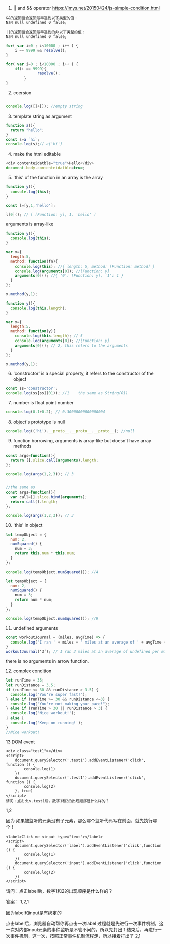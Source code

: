 1. || and && operator
https://imys.net/20150424/js-simple-condition.html

```
&&的返回值会返回最早遇到以下类型的值：
NaN null undefined 0 false;

||的返回值会返回最早遇到的非以下类型的值：
NaN null undefined 0 false;
```
```javascript
for( var i=0 ; i<10000 ; i++ ) {
    i == 9999 && resolve();
}

for( var i=0 ; i<10000 ; i++ ) {
    if(i == 9999){
              resolve();
        }
}
```
2. coersion
```javascript

console.log([]+[]); //empty string
```

3. template string as argument
```javascript
function a(){
  return "hello";
}
const s=a `hi`;  
console.log(s);// a('hi')

```
4. make the html editable
```javascript
<div contenteidatble="true">Hello</div>
document.body.contenteidatble=true;
```

5. 'this' of the function in an array is the array

```javascript
function y(){
  console.log(this);
} 

const l=[y,1,'hello'];

l[0](); // [ [Function: y], 1, 'hello' ]
```
arguments is array-like

```javascript
function y(){
  console.log(this);
} 

var x={
  length:5,
  method: function(fn){
  	console.log(this); //{ length: 5, method: [Function: method] }
  	console.log(arguments[0]); //[Function: y]
    arguments[0](); //{ '0': [Function: y], '1': 1 }
  }
};

x.method(y,1);
```
```javascript
function y(){
  console.log(this.length);
} 

var x={
  length:5,
  method: function(y){
    console.log(this.length); // 5
  	console.log(arguments[0]); //[Function: y]
    arguments[0](); // 2, this refers to the arguments
  }
};

x.method(y,1);
```

6. 'constructor' is a special property, it refers to the constructor of the object
```javascript
const ss='constructor';
console.log(ss[ss](01)); //1    the same as String(01)
```

7. number is float point number
```javascript
console.log(0.1+0.2); // 0.30000000000000004 
```

8. object's prototype is null
```javascript
console.log(('hi').__proto__.__proto__.__proto__); //null
```

9. function borrowing, arguments is array-like but doesn't have array methods
```javascript
const args=function(){
  return [].slice.call(arguments).length;
};

console.log(args(1,2,3)); // 3


//the same as
const args=function(){
  var call=[].slice.bind(arguments);
  return call().length;
};

console.log(args(1,2,3)); // 3
```

10. 'this' in object
```javascript
let tempObject = {
  num: 2,
  numSquared() {
    num = 3;
    return this.num * this.num;
  }
};

console.log(tempObject.numSquared()); //4
```
```javascript
let tempObject = {
  num: 2,
  numSquared() {
    num = 3;
    return num * num;
  }
};

console.log(tempObject.numSquared()); //9
```
11. undefined arguments

```javascript
const workoutJournal = (miles, avgTime) => {
  console.log('I ran ' + miles + ' miles at an average of ' + avgTime + ' per mile.');
}
workoutJournal(‘3’); // I ran 3 miles at an average of undefined per mile.

```
there is no arguments in arrow function.

12. complex condition
```javascript
let runTime = 35;
let runDistance = 3.5;
if (runTime <= 30 && runDistance > 3.5) {
  console.log("You're super fast!");
} else if (runTime >= 30 && runDistance <=3) {
  console.log("You're not making your pace!");
} else if (runTime > 30 || runDistance > 3) {
  console.log('Nice workout!'); 
} else {
  console.log('Keep on running!');
}
//Nice workout!

```

13 DOM event
```
<div class="test1"></div>
<script>
    document.querySelector('.test1').addEventListener('click', function () {
        console.log(1)
    })
    document.querySelector('.test1').addEventListener('click', function () {
        console.log(2)
    }, true)
</script>
请问：点击div.test1后，数字1和2的出现顺序是什么样的？
```

1,2

因为 如果被监听的元素没有子元素，那么哪个监听代码写在前面，就先执行哪个！



```
<label>Click me <input type="text"></label>
<script>
    document.querySelector('label').addEventListener('click',function () {
        console.log(1)
    })
    document.querySelector('input').addEventListener('click',function () {
        console.log(2)
    })
</script>
```
请问：点击label后，数字1和2的出现顺序是什么样的？

答案： 1,2,1

因为label和input是有绑定的

点击label后，浏览器自动帮你再点击一次label 
过程就是先进行一次事件机制，这一次对内部input元素的事件监听是不管不问的，所以先打出 1
结束后，再进行一次事件机制，这一次，按照正常事件机制流程走，所以接着打出了 2,1
